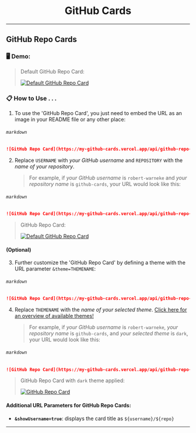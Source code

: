 <h1 align="center">GitHub Cards</h1>

---

## GitHub Repo Cards

### 🖥️ Demo:
> Default GitHub Repo Card:
>
> [![Default GitHub Repo Card](https://my-github-cards.vercel.app/api/github-repo-card?user=robert-warneke&repo=github-cards)](https://github.com/robert-warneke/github-cards)

### 📋 How to Use . . .

1. To use the 'GitHub Repo Card', you just need to embed the URL as an image in your README file or any other place:

###### `markdown`
```md
![GitHub Repo Card](https://my-github-cards.vercel.app/api/github-repo-card?user=USERNAME&repo=REPOSITORY)
```

2. Replace `USERNAME` with *your GitHub username* and `REPOSITORY` with the *name of your repository*.

    > For example, if *your GitHub username* is `robert-warneke` and *your repository name* is `github-cards`, your URL would look like this:

###### `markdown`
```md
![GitHub Repo Card](https://my-github-cards.vercel.app/api/github-repo-card?user=robert-warneke&repo=github-cards)
```

> GitHub Repo Card:
>
> [![Default GitHub Repo Card](https://my-github-cards.vercel.app/api/github-repo-card?user=robert-warneke&repo=github-cards)](https://github.com/robert-warneke/github-cards)

#### (Optional)

3. Further customize the 'GitHub Repo Card' by defining a theme with the URL parameter `&theme=THEMENAME`:

###### `markdown`
```md
![GitHub Repo Card](https://my-github-cards.vercel.app/api/github-repo-card?user=USERNAME&repo=REPOSITORY&theme=THEMENAME)
```

4. Replace `THEMENAME` with the *name of your selected theme*. [Click here for an overview of available themes!](https://github.com/robert-warneke/github-cards/blob/master/docs/THEMES.md)

    > For example, if *your GitHub username* is `robert-warneke`, *your repository name* is `github-cards`, and *your selected theme* is `dark`, your URL would look like this:

###### `markdown`
```md
![GitHub Repo Card](https://my-github-cards.vercel.app/api/github-repo-card?user=robert-warneke&repo=github-cards&theme=dark)
```

> GitHub Repo Card with `dark` theme applied:
> 
> [![GitHub Repo Card](https://my-github-cards.vercel.app/api/github-repo-card?user=robert-warneke&repo=github-cards&theme=dark)](https://github.com/robert-warneke/github-cards)

#### Additional URL Parameters for GitHub Repo Cards:
- **`&showUsername=true`**: displays the card title as `${username}/${repo}`

---
